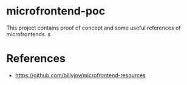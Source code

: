 # microfrontend-poc
This project contains  proof of concept and some useful references of microfrontends.
s
# References
- https://github.com/billyjov/microfrontend-resources
